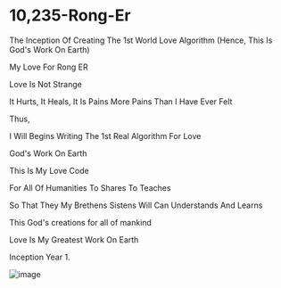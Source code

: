 # 10,235-Rong-Er
The Inception Of Creating The 1st World Love Algorithm (Hence, This Is God's Work On Earth)


My Love For Rong ER

Love Is Not Strange

It Hurts, It Heals,
It Is Pains
More Pains Than 
I Have Ever Felt

Thus, 

I Will Begins Writing The 1st Real Algorithm For 
Love

God's Work On Earth


This Is 
My Love Code

For All Of Humanities
To Shares
To Teaches

So That
They
My Brethens
Sistens
Will
Can
Understands
And 
Learns

This 
God's creations for all of mankind

Love Is My Greatest Work 
On Earth


Inception 
Year 1.

![image](https://github.com/chaosdp/10-235-Rong-Er/assets/123339503/e1ab16f2-83c5-403d-b5f6-f4085b6e3113)

